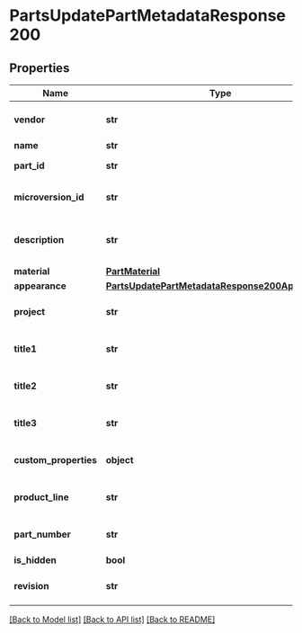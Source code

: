 # PartsUpdatePartMetadataResponse200

## Properties
Name | Type | Description | Notes
------------ | ------------- | ------------- | -------------
**vendor** | **str** | Part vendor (user-specified) | [optional] 
**name** | **str** | Part name | [optional] 
**part_id** | **str** | Deterministic part ID | [optional] 
**microversion_id** | **str** | Document microversion ID | [optional] 
**description** | **str** | Part description (user-specified) | [optional] 
**material** | [**PartMaterial**](PartMaterial.md) |  | [optional] 
**appearance** | [**PartsUpdatePartMetadataResponse200Appearance**](PartsUpdatePartMetadataResponse200Appearance.md) |  | [optional] 
**project** | **str** | Part project (user-specified) | [optional] 
**title1** | **str** | Part title 1 (user-specified) | [optional] 
**title2** | **str** | Part title 2 (user-specified) | [optional] 
**title3** | **str** | Part title 3 (user-specified) | [optional] 
**custom_properties** | **object** | Custom part properties, if any | [optional] 
**product_line** | **str** | Part product line (user-specified) | [optional] 
**part_number** | **str** | Part number (user-specified) | [optional] 
**is_hidden** | **bool** | Part visibility | [optional] 
**revision** | **str** | Part revision (user-specified) | [optional] 

[[Back to Model list]](../README.md#documentation-for-models) [[Back to API list]](../README.md#documentation-for-api-endpoints) [[Back to README]](../README.md)



